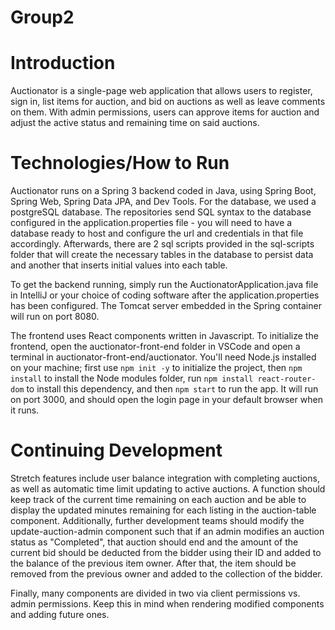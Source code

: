 # Group2

# Introduction

Auctionator is a single-page web application that allows users 
to register, sign in, list items for auction, and bid on auctions as well as leave 
comments on them. With admin permissions, users can approve items for auction and 
adjust the active status and remaining time on said auctions.

# Technologies/How to Run

Auctionator runs on a Spring 3 backend coded in Java, using Spring Boot, Spring Web, Spring Data JPA, and Dev Tools.
For the database, we used a postgreSQL database. 
The repositories send SQL syntax to the database configured in the application.properties file - you will
need to have a database ready to host and configure the url and credentials in that file accordingly. Afterwards, there are 2 sql scripts provided in the sql-scripts folder
that will create the necessary tables in the database to persist data and another that inserts initial values into each table.

To get the backend running, simply run the AuctionatorApplication.java file in IntelliJ or your choice of coding software after
the application.properties has been configured. The Tomcat server embedded in the Spring container will run
on port 8080.

The frontend uses React components written in Javascript. To initialize the frontend, open the auctionator-front-end
folder in VSCode and open a terminal in auctionator-front-end/auctionator. You'll need Node.js installed on your machine;
first use `npm init -y` to initialize the project, then `npm install` to install the Node modules folder, run `npm install react-router-dom` to install this dependency, 
and then `npm start` to run the app. It will run on port 3000, and should open the login page in your default browser when it runs.

# Continuing Development

Stretch features include user balance integration with completing auctions, as well as automatic time limit updating to active auctions.
A function should keep track of the current time remaining on each auction and be able to display the updated minutes remaining for each
listing in the auction-table component. Additionally, further development teams should modify the update-auction-admin component such
that if an admin modifies an auction status as "Completed", that auction should end and the amount of the current bid should be deducted
from the bidder using their ID and added to the balance of the previous item owner. After that, the item should be removed from the 
previous owner and added to the collection of the bidder.

Finally, many components are divided in two via client permissions vs. admin permissions. Keep this in mind when rendering modified components 
and adding future ones.
